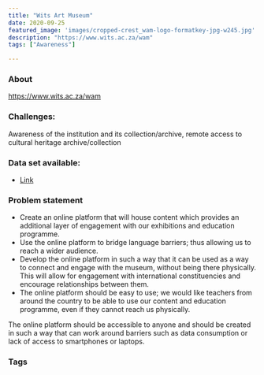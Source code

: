 ```yaml
---
title: "Wits Art Museum"
date: 2020-09-25
featured_image: 'images/cropped-crest_wam-logo-formatkey-jpg-w245.jpg'
description: "https://www.wits.ac.za/wam"
tags: ["Awareness"]

---
```


### About

https://www.wits.ac.za/wam

### Challenges:

Awareness of the institution and its collection/archive, remote access to cultural heritage archive/collection

### Data set available:

- [Link](https://drive.google.com/drive/folders/1S3ORni2fffnY_zGYJRGAawotNGcQrk_L?usp=sharing)


### Problem statement

- Create an online platform that will house content which provides an additional layer of engagement with our exhibitions and education programme.
- Use the online platform to bridge language barriers; thus allowing us to reach a wider audience.
- Develop the online platform in such a way that it can be used as a way to connect and engage with the museum, without being there physically. This will allow for engagement with international constituencies and encourage relationships between them.
- The online platform should be easy to use; we would like teachers from around the country to be able to use our content and education programme, even if they cannot reach us physically.

The online platform should be accessible to anyone and should be created in such a way that can work around barriers such as data consumption or lack of access to smartphones or laptops.

### Tags


